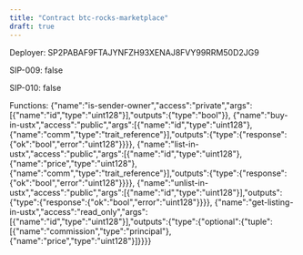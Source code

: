 ```yaml
---
title: "Contract btc-rocks-marketplace"
draft: true
---
```

Deployer: SP2PABAF9FTAJYNFZH93XENAJ8FVY99RRM50D2JG9

SIP-009: false

SIP-010: false

Functions:
{"name":"is-sender-owner","access":"private","args":[{"name":"id","type":"uint128"}],"outputs":{"type":"bool"}}, {"name":"buy-in-ustx","access":"public","args":[{"name":"id","type":"uint128"},{"name":"comm","type":"trait_reference"}],"outputs":{"type":{"response":{"ok":"bool","error":"uint128"}}}}, {"name":"list-in-ustx","access":"public","args":[{"name":"id","type":"uint128"},{"name":"price","type":"uint128"},{"name":"comm","type":"trait_reference"}],"outputs":{"type":{"response":{"ok":"bool","error":"uint128"}}}}, {"name":"unlist-in-ustx","access":"public","args":[{"name":"id","type":"uint128"}],"outputs":{"type":{"response":{"ok":"bool","error":"uint128"}}}}, {"name":"get-listing-in-ustx","access":"read_only","args":[{"name":"id","type":"uint128"}],"outputs":{"type":{"optional":{"tuple":[{"name":"commission","type":"principal"},{"name":"price","type":"uint128"}]}}}}
